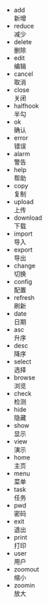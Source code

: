 <div class="c_list c_list-border c_list-v c_list-col-5 c_list-phone-col-3">
    <ul>
        <li class="l_padding">
            <div class="pic"><span class="e_black e_ico-pic e_ico-add"></span></div>
            <div class="main">
                <div class="title">add</div>
                <div class="content">新增</div>
            </div>
        </li>
        <li class="l_padding">
            <div class="pic"><span class="e_black e_ico-pic e_ico-reduce"></span></div>
            <div class="main">
                <div class="title">reduce</div>
                <div class="content">减少</div>
            </div>
        </li>
        <li class="l_padding">
            <div class="pic"><span class="e_black e_ico-pic e_ico-delete"></span></div>
            <div class="main">
                <div class="title">delete</div>
                <div class="content">删除</div>
            </div>
        </li>
        <li class="l_padding">
            <div class="pic"><span class="e_black e_ico-pic e_ico-edit"></span></div>
            <div class="main">
                <div class="title">edit</div>
                <div class="content">编辑</div>
            </div>
        </li>
        <li class="l_padding">
            <div class="pic"><span class="e_black e_ico-pic e_ico-cancel"></span></div>
            <div class="main">
                <div class="title">cancel</div>
                <div class="content">取消</div>
            </div>
        </li>
        <li class="l_padding">
            <div class="pic"><span class="e_black e_ico-pic e_ico-close"></span></div>
            <div class="main">
                <div class="title">close</div>
                <div class="content">关闭</div>
            </div>
        </li>
        <li class="l_padding">
            <div class="pic"><span class="e_black e_ico-pic e_ico-halfhook"></span></div>
            <div class="main">
                <div class="title">halfhook</div>
                <div class="content">半勾</div>
            </div>
        </li>
        <li class="l_padding">
            <div class="pic"><span class="e_black e_ico-pic e_ico-ok"></span></div>
            <div class="main">
                <div class="title">ok</div>
                <div class="content">确认</div>
            </div>
        </li>
        <li class="l_padding">
            <div class="pic"><span class="e_black e_ico-pic e_ico-error"></span></div>
            <div class="main">
                <div class="title">error</div>
                <div class="content">错误</div>
            </div>
        </li>
        <li class="l_padding">
            <div class="pic"><span class="e_black e_ico-pic e_ico-alarm"></span></div>
            <div class="main">
                <div class="title">alarm</div>
                <div class="content">警告</div>
            </div>
        </li>
        <li class="l_padding">
            <div class="pic"><span class="e_black e_ico-pic e_ico-help"></span></div>
            <div class="main">
                <div class="title">help</div>
                <div class="content">帮助</div>
            </div>
        </li>
        <li class="l_padding">
            <div class="pic"><span class="e_black e_ico-pic e_ico-copy"></span></div>
            <div class="main">
                <div class="title">copy</div>
                <div class="content">复制</div>
            </div>
        </li>
        <li class="l_padding">
            <div class="pic"><span class="e_black e_ico-pic e_ico-upload"></span></div>
            <div class="main">
                <div class="title">upload</div>
                <div class="content">上传</div>
            </div>
        </li>
        <li class="l_padding">
            <div class="pic"><span class="e_black e_ico-pic e_ico-download"></span></div>
            <div class="main">
                <div class="title">download</div>
                <div class="content">下载</div>
            </div>
        </li>
        <li class="l_padding">
            <div class="pic"><span class="e_black e_ico-pic e_ico-import"></span></div>
            <div class="main">
                <div class="title">import</div>
                <div class="content">导入</div>
            </div>
        </li>
        <li class="l_padding">
            <div class="pic"><span class="e_black e_ico-pic e_ico-export"></span></div>
            <div class="main">
                <div class="title">export</div>
                <div class="content">导出</div>
            </div>
        </li>
        <li class="l_padding">
            <div class="pic"><span class="e_black e_ico-pic e_ico-change"></span></div>
            <div class="main">
                <div class="title">change</div>
                <div class="content">切换</div>
            </div>
        </li>
        <li class="l_padding">
            <div class="pic"><span class="e_black e_ico-pic e_ico-config"></span></div>
            <div class="main">
                <div class="title">config</div>
                <div class="content">配置</div>
            </div>
        </li>
        <li class="l_padding">
            <div class="pic"><span class="e_black e_ico-pic e_ico-refresh"></span></div>
            <div class="main">
                <div class="title">refresh</div>
                <div class="content">刷新</div>
            </div>
        </li>
        <li class="l_padding">
            <div class="pic"><span class="e_black e_ico-pic e_ico-date"></span></div>
            <div class="main">
                <div class="title">date</div>
                <div class="content">日期</div>
            </div>
        </li>
        <li class="l_padding">
            <div class="pic"><span class="e_black e_ico-pic e_ico-asc"></span></div>
            <div class="main">
                <div class="title">asc</div>
                <div class="content">升序</div>
            </div>
        </li>
        <li class="l_padding">
            <div class="pic"><span class="e_black e_ico-pic e_ico-desc"></span></div>
            <div class="main">
                <div class="title">desc</div>
                <div class="content">降序</div>
            </div>
        </li>
        <li class="l_padding">
            <div class="pic"><span class="e_black e_ico-pic e_ico-select"></span></div>
            <div class="main">
                <div class="title">select</div>
                <div class="content">选择</div>
            </div>
        </li>
        <li class="l_padding">
            <div class="pic"><span class="e_black e_ico-pic e_ico-browse"></span></div>
            <div class="main">
                <div class="title">browse</div>
                <div class="content">浏览</div>
            </div>
        </li>
        <li class="l_padding">
            <div class="pic"><span class="e_black e_ico-pic e_ico-check"></span></div>
            <div class="main">
                <div class="title">check</div>
                <div class="content">检测</div>
            </div>
        </li>
        <li class="l_padding">
            <div class="pic"><span class="e_black e_ico-pic e_ico-hide"></span></div>
            <div class="main">
                <div class="title">hide</div>
                <div class="content">隐藏</div>
            </div>
        </li>
        <li class="l_padding">
            <div class="pic"><span class="e_black e_ico-pic e_ico-show"></span></div>
            <div class="main">
                <div class="title">show</div>
                <div class="content">显示</div>
            </div>
        </li>
        <li class="l_padding">
            <div class="pic"><span class="e_black e_ico-pic e_ico-view"></span></div>
            <div class="main">
                <div class="title">view</div>
                <div class="content">演示</div>
            </div>
        </li>
        <li class="l_padding">
            <div class="pic"><span class="e_black e_ico-pic e_ico-home"></span></div>
            <div class="main">
                <div class="title">home</div>
                <div class="content">主页</div>
            </div>
        </li>
        <li class="l_padding">
            <div class="pic"><span class="e_black e_ico-pic e_ico-menu"></span></div>
            <div class="main">
                <div class="title">menu</div>
                <div class="content">菜单</div>
            </div>
        </li>
        <li class="l_padding">
            <div class="pic"><span class="e_black e_ico-pic e_ico-task"></span></div>
            <div class="main">
                <div class="title">task</div>
                <div class="content">任务</div>
            </div>
        </li>
        <li class="l_padding">
            <div class="pic"><span class="e_black e_ico-pic e_ico-pwd"></span></div>
            <div class="main">
                <div class="title">pwd</div>
                <div class="content">密码</div>
            </div>
        </li>
        <li class="l_padding">
            <div class="pic"><span class="e_black e_ico-pic e_ico-exit"></span></div>
            <div class="main">
                <div class="title">exit</div>
                <div class="content">退出</div>
            </div>
        </li>
        <li class="l_padding">
            <div class="pic"><span class="e_black e_ico-pic e_ico-print"></span></div>
            <div class="main">
                <div class="title">print</div>
                <div class="content">打印</div>
            </div>
        </li>
        <li class="l_padding">
            <div class="pic"><span class="e_black e_ico-pic e_ico-user"></span></div>
            <div class="main">
                <div class="title">user</div>
                <div class="content">用户</div>
            </div>
        </li>
        <li class="l_padding">
            <div class="pic"><span class="e_black e_ico-pic e_ico-zoomout"></span></div>
            <div class="main">
                <div class="title">zoomout</div>
                <div class="content">缩小</div>
            </div>
        </li>
        <li class="l_padding">
            <div class="pic"><span class="e_black e_ico-pic e_ico-zoomin"></span></div>
            <div class="main">
                <div class="title">zoomin</div>
                <div class="content">放大</div>
            </div>
        </li>
    </ul>
</div>